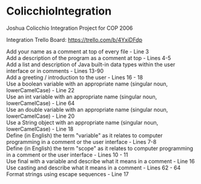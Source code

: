 # ColicchioIntegration
Joshua Colicchio Integration Project for COP 2006

Integration Trello Board:
https://trello.com/b/4YxiDFdp

Add your name as a comment at top of every file - Line 3  
Add a description of the program as a comment at top - Lines 4-5  
Add a list and description of Java built-in data types within the user interface or in comments - Lines 13-90  
Add a greeting / introduction to the user - Lines 16 - 18  
Use a boolean variable with an appropriate name  (singular noun, lowerCamelCase) - Line 22  
Use an int variable with an appropriate name (singular noun, lowerCamelCase) - Line 64  
Use an double variable with an appropriate name (singular noun, lowerCamelCase) - Line 20  
Use a String object with an appropriate name (singular noun, lowerCamelCase) - Line 18  
Define (in English) the term "variable" as it relates to computer programming in a comment or the user interface - Lines 7-8  
Define (in English) the term "scope" as it relates to computer programming in a comment or the user interface - Lines 10 - 11  
Use final with a variable and describe what it means in a comment - Line 16  
Use casting and describe what it means in a comment - Lines 62 - 64  
Format strings using escape sequences - Line 17  
